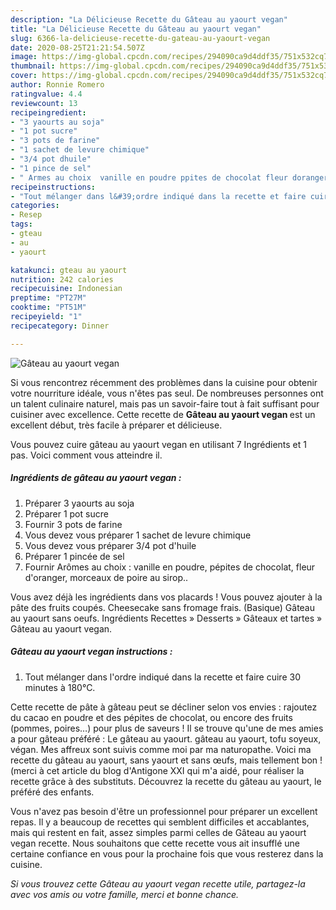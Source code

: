 ```yaml
---
description: "La Délicieuse Recette du Gâteau au yaourt vegan"
title: "La Délicieuse Recette du Gâteau au yaourt vegan"
slug: 6366-la-delicieuse-recette-du-gateau-au-yaourt-vegan
date: 2020-08-25T21:21:54.507Z
image: https://img-global.cpcdn.com/recipes/294090ca9d4ddf35/751x532cq70/gateau-au-yaourt-vegan-photo-principale-de-la-recette.jpg
thumbnail: https://img-global.cpcdn.com/recipes/294090ca9d4ddf35/751x532cq70/gateau-au-yaourt-vegan-photo-principale-de-la-recette.jpg
cover: https://img-global.cpcdn.com/recipes/294090ca9d4ddf35/751x532cq70/gateau-au-yaourt-vegan-photo-principale-de-la-recette.jpg
author: Ronnie Romero
ratingvalue: 4.4
reviewcount: 13
recipeingredient:
- "3 yaourts au soja"
- "1 pot sucre"
- "3 pots de farine"
- "1 sachet de levure chimique"
- "3/4 pot dhuile"
- "1 pince de sel"
- " Armes au choix  vanille en poudre ppites de chocolat fleur doranger morceaux de poire au sirop"
recipeinstructions:
- "Tout mélanger dans l&#39;ordre indiqué dans la recette et faire cuire 30 minutes à 180°C."
categories:
- Resep
tags:
- gteau
- au
- yaourt

katakunci: gteau au yaourt 
nutrition: 242 calories
recipecuisine: Indonesian
preptime: "PT27M"
cooktime: "PT51M"
recipeyield: "1"
recipecategory: Dinner

---
```



![Gâteau au yaourt vegan](https://img-global.cpcdn.com/recipes/294090ca9d4ddf35/751x532cq70/gateau-au-yaourt-vegan-photo-principale-de-la-recette.jpg)

Si vous rencontrez récemment des problèmes dans la cuisine pour obtenir votre nourriture idéale, vous n'êtes pas seul. De nombreuses personnes ont un talent culinaire naturel, mais pas un savoir-faire tout à fait suffisant pour cuisiner avec excellence. Cette recette de <strong> Gâteau au yaourt vegan </strong> est un excellent début, très facile à préparer et délicieuse.

<!--inarticleads1-->

Vous pouvez cuire gâteau au yaourt vegan en utilisant 7 Ingrédients et 1 pas. Voici comment vous atteindre il.

##### Ingrédients de gâteau au yaourt vegan :

1. Préparer 3 yaourts au soja
1. Préparer 1 pot sucre
1. Fournir 3 pots de farine
1. Vous devez vous préparer 1 sachet de levure chimique
1. Vous devez vous préparer 3/4 pot d&#39;huile
1. Préparer 1 pincée de sel
1. Fournir  Arômes au choix : vanille en poudre, pépites de chocolat, fleur d&#39;oranger, morceaux de poire au sirop..


Vous avez déjà les ingrédients dans vos placards ! Vous pouvez ajouter à la pâte des fruits coupés. Cheesecake sans fromage frais. (Basique) Gâteau au yaourt sans oeufs. Ingrédients  Recettes » Desserts » Gâteaux et tartes » Gâteau au yaourt vegan. 

<!--inarticleads2-->

##### Gâteau au yaourt vegan instructions :

1. Tout mélanger dans l&#39;ordre indiqué dans la recette et faire cuire 30 minutes à 180°C.


Cette recette de pâte à gâteau peut se décliner selon vos envies : rajoutez du cacao en poudre et des pépites de chocolat, ou encore des fruits (pommes, poires…) pour plus de saveurs ! Il se trouve qu&#39;une de mes amies a pour gâteau préféré : Le gâteau au yaourt. gâteau au yaourt, tofu soyeux, végan. Mes affreux sont suivis comme moi par ma naturopathe. Voici ma recette du gâteau au yaourt, sans yaourt et sans œufs, mais tellement bon ! (merci à cet article du blog d&#39;Antigone XXI qui m&#39;a aidé, pour réaliser la recette grâce à des substituts. Découvrez la recette du gâteau au yaourt, le préféré des enfants. 

<!--inarticleads1-->

<p>
Vous n'avez pas besoin d'être un professionnel pour préparer un excellent repas. Il y a beaucoup de recettes qui semblent difficiles et accablantes, mais qui restent en fait, assez simples parmi celles de Gâteau au yaourt vegan recette. Nous souhaitons que cette recette vous ait insufflé une certaine confiance en vous pour la prochaine fois que vous resterez dans la cuisine.
</p>

<p>
<i>Si vous trouvez cette Gâteau au yaourt vegan recette utile, partagez-la avec vos amis ou votre famille, merci et bonne chance.</i>
</p>
